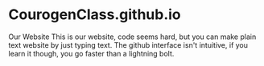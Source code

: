 # CourogenClass.github.io
Our Website
This is our website, code seems hard, but you can make plain text website by just typing text. The github interface isn't intuitive, if you learn it though, you go faster than a lightning bolt.
